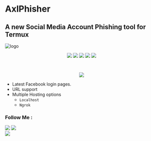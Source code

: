 # AxlPhisher

## A new Social Media Account Phishing tool for Termux 


![logo](https://user-images.githubusercontent.com/88760257/132611406-91e22513-31e9-4603-9f3b-385f8daa4233.png)

<p align="center">
  <img src="https://img.shields.io/badge/Version-0.1-green?style=for-the-badge">
  <img src="https://img.shields.io/github/license/AxLKiller/AxLPhish?style=for-the-badge">
  <img src="https://img.shields.io/github/stars/AxLKiller/AxLPhish?style=for-the-badge">
  <img src="https://img.shields.io/github/issues/AxLKiller/AxLPhish?color=red&style=for-the-badge">
  <img src="https://img.shields.io/github/forks/AxLKiller/AxLPhish?color=teal&style=for-the-badge">
</p>
<br/>
<p align="center">
<img src="https://img.shields.io/badge/AxL-Killer-green?style=for-the-badge">
</p>


- Latest Facebook login pages.
- URL support 
- Multiple Hosting options
  - `Localhost`
  - `Ngrok`
### Follow Me :
<p align="left">
  <a href="https://github.com/AxLKiller" target="_blank"><img src="https://img.shields.io/badge/Github-AxL--Killer-green?style=for-the-badge&logo=github"></a>
  <a href="https://www.instagram.com/axl.killet" target="_blank"><img src="https://img.shields.io/badge/Instagram-Gokul-red?style=for-the-badge&logo=instagram"></a><br/>
  <a href="https://facebook.com/axlkiller.fb" target="_blank"><img src="https://img.shields.io/badge/Facebook-Gokul-blue?style=for-the-badge&logo=facebook"></a>
</p>
